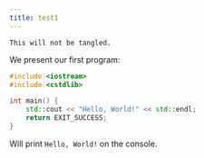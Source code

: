 ```yaml
---
title: test1
---
```


```
This will not be tangled.
```

We present our first program:

``` {.cpp file=hello.cc}
#include <iostream>
#include <cstdlib>

int main() {
    std::cout << "Hello, World!" << std::endl;
    return EXIT_SUCCESS;
}
```

Will print `Hello, World!` on the console.
